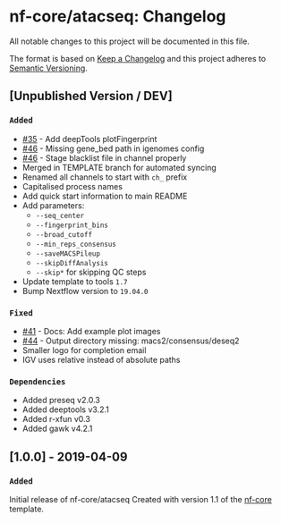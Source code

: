 # nf-core/atacseq: Changelog

All notable changes to this project will be documented in this file.

The format is based on [Keep a Changelog](http://keepachangelog.com/en/1.0.0/)
and this project adheres to [Semantic Versioning](http://semver.org/spec/v2.0.0.html).

## [Unpublished Version / DEV]

### `Added`

* [#35](https://github.com/nf-core/atacseq/issues/35) - Add deepTools plotFingerprint
* [#46](https://github.com/nf-core/atacseq/issues/46) - Missing gene_bed path in igenomes config
* [#46](https://github.com/nf-core/atacseq/issues/46) - Stage blacklist file in channel properly
* Merged in TEMPLATE branch for automated syncing
* Renamed all channels to start with `ch_` prefix
* Capitalised process names
* Add quick start information to main README
* Add parameters:
  * `--seq_center`
  * `--fingerprint_bins`
  * `--broad_cutoff`
  * `--min_reps_consensus`
  * `--saveMACSPileup`
  * `--skipDiffAnalysis`
  * `--skip*` for skipping QC steps
* Update template to tools `1.7`
* Bump Nextflow version to `19.04.0`

### `Fixed`

* [#41](https://github.com/nf-core/atacseq/issues/41) - Docs: Add example plot images
* [#44](https://github.com/nf-core/atacseq/issues/44) - Output directory missing: macs2/consensus/deseq2
* Smaller logo for completion email
* IGV uses relative instead of absolute paths

### `Dependencies`

* Added preseq v2.0.3
* Added deeptools v3.2.1
* Added r-xfun v0.3
* Added gawk v4.2.1

## [1.0.0] - 2019-04-09

### `Added`
Initial release of nf-core/atacseq
Created with version 1.1 of the [nf-core](http://nf-co.re/) template.
